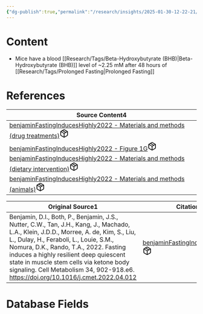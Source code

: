 ```yaml
---
{"dg-publish":true,"permalink":"/research/insights/2025-01-30-12-22-21/","updated":"2025-01-30T12:22:21-05:00"}
---
```


# Content
- Mice have a blood [[Research/Tags/Beta-Hydroxybutyrate (BHB)\|Beta-Hydroxybutyrate (BHB)]] level of ~2.25 mM after 48 hours of [[Research/Tags/Prolonged Fasting\|Prolonged Fasting]]
# References
<div><table class="dataview table-view-table"><thead class="table-view-thead"><tr class="table-view-tr-header"><th class="table-view-th"><span>Source Content</span><span class="dataview small-text">4</span></th></tr></thead><tbody class="table-view-tbody"><tr><td><span><a data-tooltip-position="top" aria-label="Research/Source Content/benjaminFastingInducesHighly2022 - Materials and methods (drug treatments).md" data-href="Research/Source Content/benjaminFastingInducesHighly2022 - Materials and methods (drug treatments).md" href="Research/Source Content/benjaminFastingInducesHighly2022 - Materials and methods (drug treatments).md" class="internal-link" target="_blank" rel="noopener nofollow" fileclass-name="Research Links">benjaminFastingInducesHighly2022 - Materials and methods (drug treatments)</a><a class="metadata-menu fileclass-icon"><svg xmlns="http://www.w3.org/2000/svg" width="24" height="24" viewBox="0 0 24 24" fill="none" stroke="currentColor" stroke-width="2" stroke-linecap="round" stroke-linejoin="round" class="svg-icon lucide-package"><path d="m7.5 4.27 9 5.15"></path><path d="M21 8a2 2 0 0 0-1-1.73l-7-4a2 2 0 0 0-2 0l-7 4A2 2 0 0 0 3 8v8a2 2 0 0 0 1 1.73l7 4a2 2 0 0 0 2 0l7-4A2 2 0 0 0 21 16Z"></path><path d="m3.3 7 8.7 5 8.7-5"></path><path d="M12 22V12"></path></svg></a></span></td></tr><tr><td><span><a data-tooltip-position="top" aria-label="Research/Source Content/benjaminFastingInducesHighly2022 - Figure 1G.md" data-href="Research/Source Content/benjaminFastingInducesHighly2022 - Figure 1G.md" href="Research/Source Content/benjaminFastingInducesHighly2022 - Figure 1G.md" class="internal-link" target="_blank" rel="noopener nofollow" fileclass-name="Research Links">benjaminFastingInducesHighly2022 - Figure 1G</a><a class="metadata-menu fileclass-icon"><svg xmlns="http://www.w3.org/2000/svg" width="24" height="24" viewBox="0 0 24 24" fill="none" stroke="currentColor" stroke-width="2" stroke-linecap="round" stroke-linejoin="round" class="svg-icon lucide-package"><path d="m7.5 4.27 9 5.15"></path><path d="M21 8a2 2 0 0 0-1-1.73l-7-4a2 2 0 0 0-2 0l-7 4A2 2 0 0 0 3 8v8a2 2 0 0 0 1 1.73l7 4a2 2 0 0 0 2 0l7-4A2 2 0 0 0 21 16Z"></path><path d="m3.3 7 8.7 5 8.7-5"></path><path d="M12 22V12"></path></svg></a></span></td></tr><tr><td><span><a data-tooltip-position="top" aria-label="Research/Source Content/benjaminFastingInducesHighly2022 - Materials and methods (dietary intervention).md" data-href="Research/Source Content/benjaminFastingInducesHighly2022 - Materials and methods (dietary intervention).md" href="Research/Source Content/benjaminFastingInducesHighly2022 - Materials and methods (dietary intervention).md" class="internal-link" target="_blank" rel="noopener nofollow" fileclass-name="Research Links">benjaminFastingInducesHighly2022 - Materials and methods (dietary intervention)</a><a class="metadata-menu fileclass-icon"><svg xmlns="http://www.w3.org/2000/svg" width="24" height="24" viewBox="0 0 24 24" fill="none" stroke="currentColor" stroke-width="2" stroke-linecap="round" stroke-linejoin="round" class="svg-icon lucide-package"><path d="m7.5 4.27 9 5.15"></path><path d="M21 8a2 2 0 0 0-1-1.73l-7-4a2 2 0 0 0-2 0l-7 4A2 2 0 0 0 3 8v8a2 2 0 0 0 1 1.73l7 4a2 2 0 0 0 2 0l7-4A2 2 0 0 0 21 16Z"></path><path d="m3.3 7 8.7 5 8.7-5"></path><path d="M12 22V12"></path></svg></a></span></td></tr><tr><td><span><a data-tooltip-position="top" aria-label="Research/Source Content/benjaminFastingInducesHighly2022 - Materials and methods (animals).md" data-href="Research/Source Content/benjaminFastingInducesHighly2022 - Materials and methods (animals).md" href="Research/Source Content/benjaminFastingInducesHighly2022 - Materials and methods (animals).md" class="internal-link" target="_blank" rel="noopener nofollow" fileclass-name="Research Links">benjaminFastingInducesHighly2022 - Materials and methods (animals)</a><a class="metadata-menu fileclass-icon"><svg xmlns="http://www.w3.org/2000/svg" width="24" height="24" viewBox="0 0 24 24" fill="none" stroke="currentColor" stroke-width="2" stroke-linecap="round" stroke-linejoin="round" class="svg-icon lucide-package"><path d="m7.5 4.27 9 5.15"></path><path d="M21 8a2 2 0 0 0-1-1.73l-7-4a2 2 0 0 0-2 0l-7 4A2 2 0 0 0 3 8v8a2 2 0 0 0 1 1.73l7 4a2 2 0 0 0 2 0l7-4A2 2 0 0 0 21 16Z"></path><path d="m3.3 7 8.7 5 8.7-5"></path><path d="M12 22V12"></path></svg></a></span></td></tr></tbody></table></div><div><table class="dataview table-view-table"><thead class="table-view-thead"><tr class="table-view-tr-header"><th class="table-view-th"><span>Original Source</span><span class="dataview small-text">1</span></th><th class="table-view-th"><span>Citation Key</span></th></tr></thead><tbody class="table-view-tbody"><tr><td><span>Benjamin, D.I., Both, P., Benjamin, J.S., Nutter, C.W., Tan, J.H., Kang, J., Machado, L.A., Klein, J.D.D., Morree, A. de, Kim, S., Liu, L., Dulay, H., Feraboli, L., Louie, S.M., Nomura, D.K., Rando, T.A., 2022. Fasting induces a highly resilient deep quiescent state in muscle stem cells via ketone body signaling. Cell Metabolism 34, 902-918.e6. <a rel="noopener nofollow" class="external-link" href="https://doi.org/10.1016/j.cmet.2022.04.012" target="_blank">https://doi.org/10.1016/j.cmet.2022.04.012</a></span></td><td><span><a data-tooltip-position="top" aria-label="Research/Evidence Sources/benjaminFastingInducesHighly2022.md" data-href="Research/Evidence Sources/benjaminFastingInducesHighly2022.md" href="Research/Evidence Sources/benjaminFastingInducesHighly2022.md" class="internal-link" target="_blank" rel="noopener nofollow" fileclass-name="Research Links">benjaminFastingInducesHighly2022</a><a class="metadata-menu fileclass-icon"><svg xmlns="http://www.w3.org/2000/svg" width="24" height="24" viewBox="0 0 24 24" fill="none" stroke="currentColor" stroke-width="2" stroke-linecap="round" stroke-linejoin="round" class="svg-icon lucide-package"><path d="m7.5 4.27 9 5.15"></path><path d="M21 8a2 2 0 0 0-1-1.73l-7-4a2 2 0 0 0-2 0l-7 4A2 2 0 0 0 3 8v8a2 2 0 0 0 1 1.73l7 4a2 2 0 0 0 2 0l7-4A2 2 0 0 0 21 16Z"></path><path d="m3.3 7 8.7 5 8.7-5"></path><path d="M12 22V12"></path></svg></a></span></td></tr></tbody></table></div>

# Database Fields